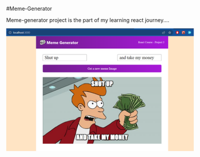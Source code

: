 #Meme-Generator

Meme-generator project is the part of my learning react journey....

![Alt text](./project_preview.png?raw=true "Title")
